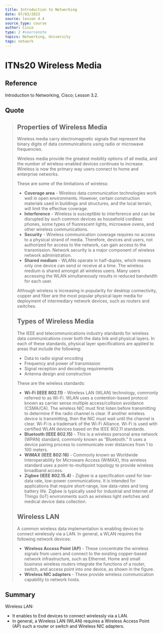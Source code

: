 ```yaml
---
title: Introduction to Networking
date: 07/03/2023
source: lesson 4.4
source_type: course
author: Cisco
type: 2 #sourcenote
topics: Networking, University
tags: network
---
```

# ITNs20 Wireless Media

## **Reference**
Introduction to Networking, Cisco; Lesson 3.2.

## **Quote**
> ## Properties of Wireless Media
> Wireless media carry electromagnetic signals that represent the binary digits of data communications using radio or microwave frequencies.
> 
> Wireless media provide the greatest mobility options of all media, and the number of wireless-enabled devices continues to increase. Wireless is now the primary way users connect to home and enterprise networks.
> 
> These are some of the limitations of wireless:
> 
> -   **Coverage area** - Wireless data communication technologies work well in open environments. However, certain construction materials used in buildings and structures, and the local terrain, will limit the effective coverage.
> -   **Interference** - Wireless is susceptible to interference and can be disrupted by such common devices as household cordless phones, some types of fluorescent lights, microwave ovens, and other wireless communications.
> -   **Security** - Wireless communication coverage requires no access to a physical strand of media. Therefore, devices and users, not authorized for access to the network, can gain access to the transmission. Network security is a major component of wireless network administration.
> -   **Shared medium** - WLANs operate in half-duplex, which means only one device can send or receive at a time. The wireless medium is shared amongst all wireless users. Many users accessing the WLAN simultaneously results in reduced bandwidth for each user.
> 
> Although wireless is increasing in popularity for desktop connectivity, copper and fiber are the most popular physical layer media for deployment of intermediary network devices, such as routers and switches.
> 
> ## Types of Wireless Media
> The IEEE and telecommunications industry standards for wireless data communications cover both the data link and physical layers. In each of these standards, physical layer specifications are applied to areas that include the following:
> 
> -   Data to radio signal encoding
> -   Frequency and power of transmission
> -   Signal reception and decoding requirements
> -   Antenna design and construction
> 
> These are the wireless standards:
> 
> -   **Wi-Fi (IEEE 802.11)** - Wireless LAN (WLAN) technology, commonly referred to as Wi-Fi. WLAN uses a contention-based protocol known as carrier sense multiple access/collision avoidance (CSMA/CA). The wireless NIC must first listen before transmitting to determine if the radio channel is clear. If another wireless device is transmitting, then the NIC must wait until the channel is clear. Wi-Fi is a trademark of the Wi-Fi Alliance. Wi-Fi is used with certified WLAN devices based on the IEEE 802.11 standards.
> -   **Bluetooth (IEEE 802.15)** - This is a wireless personal area network (WPAN) standard, commonly known as “Bluetooth.” It uses a device pairing process to communicate over distances from 1 to 100 meters.
> -   **WiMAX (IEEE 802:16)** - Commonly known as Worldwide Interoperability for Microware Access (WiMAX), this wireless standard uses a point-to-multipoint topology to provide wireless broadband access.
> -   **Zigbee (IEEE 802.15.4)** - Zigbee is a specification used for low-data rate, low-power communications. It is intended for applications that require short-range, low data-rates and long battery life. Zigbee is typically used for industrial and Internet of Things (IoT) environments such as wireless light switches and medical device data collection.
> 
> ## Wireless LAN
> A common wireless data implementation is enabling devices to connect wirelessly via a LAN. In general, a WLAN requires the following network devices:
> 
> -   **Wireless Access Point (AP)** - These concentrate the wireless signals from users and connect to the existing copper-based network infrastructure, such as Ethernet. Home and small business wireless routers integrate the functions of a router, switch, and access point into one device, as shown in the figure.
> -   **Wireless NIC adapters** - These provide wireless communication capability to network hosts.

## **Summary**
Wireless LAN:
- It enables to End devices to connect wirelessly via a LAN.
- In general, a Wireless LAN (WLAN) requires a Wireless Access Point (AP) such a router or switch and Wireless NIC adapters.